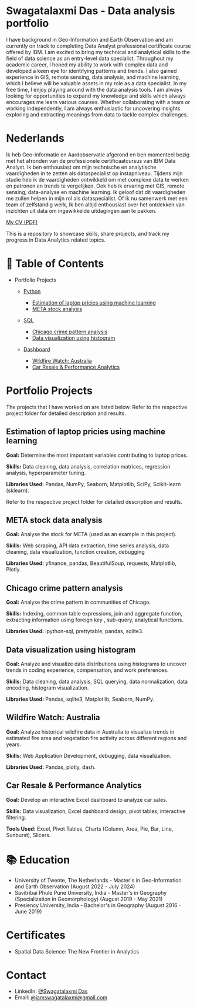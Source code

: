 # Swagatalaxmi Das - Data analysis portfolio
I have background in Geo-Information and Earth Observation and am currently on track to completing Data Analyst professional certificate course offered by IBM. I am excited to bring my technical and analytical skills to the field of data science as an entry-level data specialist.
Throughout my academic career, I honed my ability to work with complex data and developed a keen eye for identifying patterns and trends. I also gained experience in GIS, remote sensing, data analysis, and machine learning, which I believe will be valuable assets in my role as a data specialist.
In my free time, I enjoy playing around with the data analysis tools. I am always looking for opportunities to expand my knowledge and skills which always encourages me learn various courses. 
Whether collaborating with a team or working independently, I am always enthusiastic for uncovering insights exploring and extracting meanings from data to tackle complex challenges.

# Nederlands
Ik heb Geo-informatie en Aardobservatie afgerond en ben momenteel bezig met het afronden van de professionele certificaatcursus van IBM Data Analyst. Ik ben enthousiast om mijn technische en analytische vaardigheden in te zetten als dataspecialist op instapniveau.
Tijdens mijn studie heb ik de vaardigheden ontwikkeld om met complexe data te werken en patronen en trends te vergelijken. Ook heb ik ervaring met GIS, remote sensing, data-analyse en machine learning. Ik geloof dat dit vaardigheden me zullen helpen in mijn rol als dataspecialist.
Of ik nu samenwerk met een team of zelfstandig werk, Ik ben altijd enthousiast over het ontdekken van inzichten uit data om ingewikkelde uitdagingen aan te pakken.

[My CV (PDF)](https://github.com/swagatalaxmi1998/Data-Analysis-Portfolio/blob/main/Swagatalaxmi%20Das%20CV.pdf)

This is a repository to showcase skills, share projects, and track my progress in Data Analytics related topics.

# 📌 Table of Contents

* Portfolio Projects

   * [Python](https://github.com/swagatalaxmi1998/Data-Analysis-Portfolio/blob/main/Portfolio%20Projects/Python)
     
     * [Estimation of laptop pricies using machine learning](https://github.com/swagatalaxmi1998/Data-Analysis-Portfolio/blob/main/Portfolio%20Projects/Python/Estimation%20of%20laptop%20prices)
     * [META stock analysis](https://github.com/swagatalaxmi1998/Data-Analysis-Portfolio/tree/main/Portfolio%20Projects/Python/Stock_data_analysis)

   * [SQL](https://github.com/swagatalaxmi1998/Data-Analysis-Portfolio/tree/main/Portfolio%20Projects/SQL)
     
     * [Chicago crime pattern analysis](https://github.com/swagatalaxmi1998/Data-Analysis-Portfolio/blob/main/Portfolio%20Projects/SQL/Chicago_crime_project.ipynb)
     * [Data visualization using histogram](https://github.com/swagatalaxmi1998/Portfolio/tree/main/Portfolio%20Projects/SQL/Data_visualization)
    
  * [Dashboard](https://github.com/swagatalaxmi1998/Data-Analysis-Portfolio/tree/main/Portfolio%20Projects/Dashboard)
    
    * [Wildfire Watch: Australia](https://github.com/swagatalaxmi1998/Data-Analysis-Portfolio/tree/main/Portfolio%20Projects/Dashboard/Interactive_dashboard_Dash)
    * [Car Resale & Performance Analytics](https://github.com/swagatalaxmi1998/Portfolio/tree/main/Portfolio%20Projects/Dashboard/Excel_dashboard)
     
# Portfolio Projects

The projects that I have worked on are listed below. Refer to the respective project folder for detailed description and results. 

## Estimation of laptop pricies using machine learning
**Goal:** Determine the most important variables contributing to laptop prices.  

**Skills:** Data cleaning, data analysis, correlation matrices, regression analysis, hyperparameter tuning.  

**Libraries Used:** Pandas, NumPy, Seaborn, Matplotlib, SciPy, Scikit-learn (sklearn).  

Refer to the respective project folder for detailed description and results.

## META stock data analysis
**Goal:** Analyse the stock for META (used as an example in this project).  

**Skills:** Web scraping, API data extraction, time series analysis, data cleaning, data visualization, function creation, debugging

**Libraries Used:** yfinance, pandas, BeautifulSoup, requests, Matplotlib, Plotly.

## Chicago crime pattern analysis
**Goal:** Analyse the crime pattern in communities of Chicago.  

**Skills:** Indexing, common table expressions, join and aggregate function, extracting information using foreign key , sub-query, analytical functions.  

**Libraries Used:** ipython-sql, prettytable, pandas, sqlite3.

## Data visualization using histogram
**Goal:** Analyze and visualize data distributions using histograms to uncover trends in coding experience, compensation, and work preferences.

**Skills:** Data cleaning, data analysis, SQL querying, data normalization, data encoding, histogram visualization.

**Libraries Used:** Pandas, sqlite3, Matplotlib, Seaborn, NumPy.

## Wildfire Watch: Australia
**Goal:** Analyze historical wildfire data in Australia to visualize trends in estimated fire area and vegetation fire activity across different regions and years.

**Skills:** Web Application Development, debugging, data visualization.

**Libraries Used:** Pandas, plotly, dash.

## Car Resale & Performance Analytics
**Goal:** Develop an interactive Excel dashboard to analyze car sales.

**Skills:** Data visualization, Excel dashboard design, pivot tables, interactive filtering.

**Tools Used:** Excel, Pivot Tables, Charts (Column, Area, Pie, Bar, Line, Sunburst), Slicers.

# 📚 Education

* University of Twente, The Netherlands - Master's in Geo-Information and Earth Observation (August 2022 - July 2024)
* Savitribai Phule Pune University, India - Master's in Geography (Specialization in Geomorphology) (August 2019 - May 2021)
* Presiency University, India - Bachelor's in Geography (August 2016 - June 2019)

# Certificates

*  Spatial Data Science: The New Frontier in Analytics

# Contact

* LinkedIn: [@Swagatalaxmi Das](https://www.linkedin.com/in/swagatalaxmi-das-a072a0216)
* Email: [@iamswagatalaxmi@gmail.com](mailto:iamswagatalaxmi@gmail.com)

